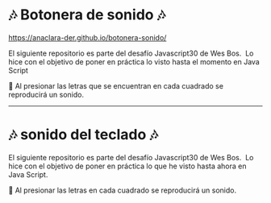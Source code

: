 # 🎶 Botonera de sonido 🎶
https://anaclara-der.github.io/botonera-sonido/
 
El siguiente repositorio es parte del desafío Javascript30 de Wes Bos. 
Lo hice con el objetivo de poner en práctica lo visto hasta el momento en Java Script

🥁 Al presionar las letras que se encuentran en cada cuadrado se reproducirá un sonido. 

-----------------------------------------------------------------------------------
# 🎶 sonido del teclado 🎶

El siguiente repositorio es parte del desafío Javascript30 de Wes Bos. 
Lo hice con el objetivo de poner en práctica lo que he visto hasta ahora en Java Script.

🥁 Al presionar las letras en cada cuadrado se reproducirá un sonido.
